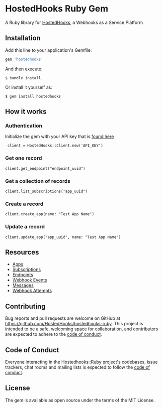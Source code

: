 # HostedHooks Ruby Gem

A Ruby library for [HostedHooks](https://www.hostedhooks.com),  a Webhooks as a Service Platform

## Installation

Add this line to your application's Gemfile:

```ruby
gem 'hostedhooks'
```

And then execute:

    $ bundle install

Or install it yourself as:

    $ gem install hostedhooks

## How it works

### Authentication

Initialize the gem with your API key that is [found here](https://www.hostedhooks.com/settings/account)

     client = HostedHooks::Client.new('API_KEY')

### Get one record

    client.get_endpoint("endpoint_uuid")

### Get a collection of records

    client.list_subscriptions("app_uuid")

### Create a record

    client.create_app(name: "Test App Name")

### Update a record

    client.update_app("app_uuid", name: "Test App Name")


## Resources
* [Apps](https://developer.hostedhooks.com/#apps)
* [Subscriptions](https://developer.hostedhooks.com/#subscriptions)
* [Endpoints](https://developer.hostedhooks.com/#endpoints)
* [Webhook Events](https://developer.hostedhooks.com/#webhook-events)
* [Messages](https://developer.hostedhooks.com/#messages)
* [Webhook Attempts](https://developer.hostedhooks.com/#webhook-attempts)


## Contributing

Bug reports and pull requests are welcome on GitHub at https://github.com/HostedHooks/hostedhooks-ruby. This project is intended to be a safe, welcoming space for collaboration, and contributors are expected to adhere to the [code of conduct](https://github.com/HostedHooks/hostedhooks-ruby/blob/master/CODE_OF_CONDUCT.md).

## Code of Conduct

Everyone interacting in the Hostedhooks::Ruby project's codebases, issue trackers, chat rooms and mailing lists is expected to follow the [code of conduct](https://github.com/HostedHooks/hostedhooks-ruby/blob/master/CODE_OF_CONDUCT.md).

## License
The gem is available as open source under the terms of the MIT License.
